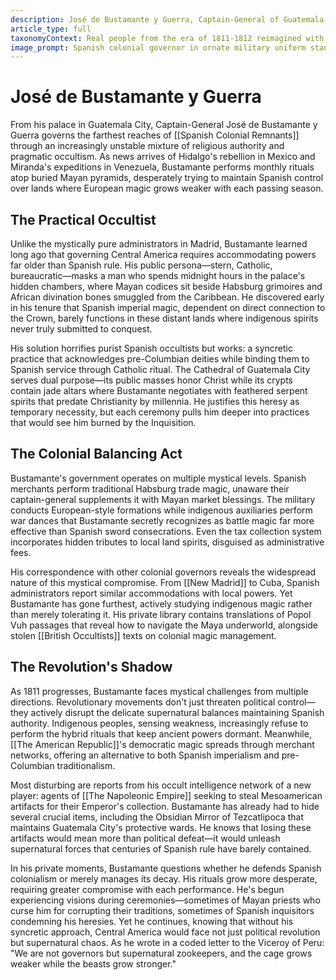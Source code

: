 ```yaml
---
description: José de Bustamante y Guerra, Captain-General of Guatemala, desperately maintains Spanish colonial authority through a precarious fusion of Catholic mysticism and suppressed indigenous magic. As revolution burns through South America and Napoleon occupies Spain, he performs increasingly desperate rituals that blend Mayan blood ceremonies with Habsburg court magic, knowing that each compromise weakens the very system he seeks to preserve.
article_type: full
taxonomyContext: Real people from the era of 1811-1812 reimagined with supernatural connections and secret magical roles
image_prompt: Spanish colonial governor in ornate military uniform standing in baroque palace chamber, mystical artifacts glowing on dark wood desk. Dramatic chiaroscuro lighting, oil painting style with rich shadows and golden candlelight illuminating worried aristocratic features.
---
```



# José de Bustamante y Guerra

From his palace in Guatemala City, Captain-General José de Bustamante y Guerra governs the farthest reaches of [[Spanish Colonial Remnants]] through an increasingly unstable mixture of religious authority and pragmatic occultism. As news arrives of Hidalgo's rebellion in Mexico and Miranda's expeditions in Venezuela, Bustamante performs monthly rituals atop buried Mayan pyramids, desperately trying to maintain Spanish control over lands where European magic grows weaker with each passing season.

## The Practical Occultist

Unlike the mystically pure administrators in Madrid, Bustamante learned long ago that governing Central America requires accommodating powers far older than Spanish rule. His public persona—stern, Catholic, bureaucratic—masks a man who spends midnight hours in the palace's hidden chambers, where Mayan codices sit beside Habsburg grimoires and African divination bones smuggled from the Caribbean. He discovered early in his tenure that Spanish imperial magic, dependent on direct connection to the Crown, barely functions in these distant lands where indigenous spirits never truly submitted to conquest.

His solution horrifies purist Spanish occultists but works: a syncretic practice that acknowledges pre-Columbian deities while binding them to Spanish service through Catholic ritual. The Cathedral of Guatemala City serves dual purpose—its public masses honor Christ while its crypts contain jade altars where Bustamante negotiates with feathered serpent spirits that predate Christianity by millennia. He justifies this heresy as temporary necessity, but each ceremony pulls him deeper into practices that would see him burned by the Inquisition.

## The Colonial Balancing Act

Bustamante's government operates on multiple mystical levels. Spanish merchants perform traditional Habsburg trade magic, unaware their captain-general supplements it with Mayan market blessings. The military conducts European-style formations while indigenous auxiliaries perform war dances that Bustamante secretly recognizes as battle magic far more effective than Spanish sword consecrations. Even the tax collection system incorporates hidden tributes to local land spirits, disguised as administrative fees.

His correspondence with other colonial governors reveals the widespread nature of this mystical compromise. From [[New Madrid]] to Cuba, Spanish administrators report similar accommodations with local powers. Yet Bustamante has gone furthest, actively studying indigenous magic rather than merely tolerating it. His private library contains translations of Popol Vuh passages that reveal how to navigate the Maya underworld, alongside stolen [[British Occultists]] texts on colonial magic management.

## The Revolution's Shadow

As 1811 progresses, Bustamante faces mystical challenges from multiple directions. Revolutionary movements don't just threaten political control—they actively disrupt the delicate supernatural balances maintaining Spanish authority. Indigenous peoples, sensing weakness, increasingly refuse to perform the hybrid rituals that keep ancient powers dormant. Meanwhile, [[The American Republic]]'s democratic magic spreads through merchant networks, offering an alternative to both Spanish imperialism and pre-Columbian traditionalism.

Most disturbing are reports from his occult intelligence network of a new player: agents of [[The Napoleonic Empire]] seeking to steal Mesoamerican artifacts for their Emperor's collection. Bustamante has already had to hide several crucial items, including the Obsidian Mirror of Tezcatlipoca that maintains Guatemala City's protective wards. He knows that losing these artifacts would mean more than political defeat—it would unleash supernatural forces that centuries of Spanish rule have barely contained.

In his private moments, Bustamante questions whether he defends Spanish colonialism or merely manages its decay. His rituals grow more desperate, requiring greater compromise with each performance. He's begun experiencing visions during ceremonies—sometimes of Mayan priests who curse him for corrupting their traditions, sometimes of Spanish inquisitors condemning his heresies. Yet he continues, knowing that without his syncretic approach, Central America would face not just political revolution but supernatural chaos. As he wrote in a coded letter to the Viceroy of Peru: "We are not governors but supernatural zookeepers, and the cage grows weaker while the beasts grow stronger."